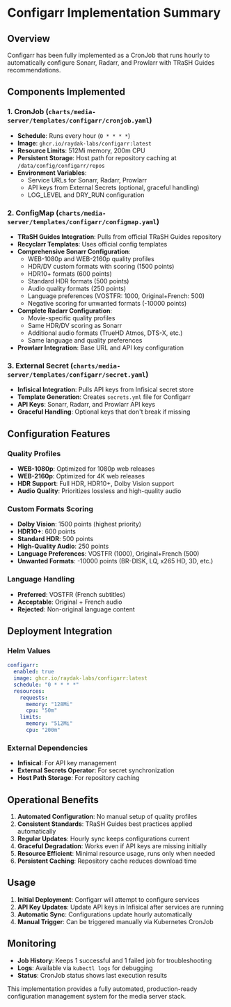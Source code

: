 # Configarr Implementation Summary

## Overview
Configarr has been fully implemented as a CronJob that runs hourly to automatically configure Sonarr, Radarr, and Prowlarr with TRaSH Guides recommendations.

## Components Implemented

### 1. CronJob (`charts/media-server/templates/configarr/cronjob.yaml`)
- **Schedule**: Runs every hour (`0 * * * *`)
- **Image**: `ghcr.io/raydak-labs/configarr:latest`
- **Resource Limits**: 512Mi memory, 200m CPU
- **Persistent Storage**: Host path for repository caching at `/data/config/configarr/repos`
- **Environment Variables**: 
  - Service URLs for Sonarr, Radarr, Prowlarr
  - API keys from External Secrets (optional, graceful handling)
  - LOG_LEVEL and DRY_RUN configuration

### 2. ConfigMap (`charts/media-server/templates/configarr/configmap.yaml`)
- **TRaSH Guides Integration**: Pulls from official TRaSH Guides repository
- **Recyclarr Templates**: Uses official config templates
- **Comprehensive Sonarr Configuration**:
  - WEB-1080p and WEB-2160p quality profiles
  - HDR/DV custom formats with scoring (1500 points)
  - HDR10+ formats (600 points)
  - Standard HDR formats (500 points)
  - Audio quality formats (250 points)
  - Language preferences (VOSTFR: 1000, Original+French: 500)
  - Negative scoring for unwanted formats (-10000 points)
- **Complete Radarr Configuration**:
  - Movie-specific quality profiles
  - Same HDR/DV scoring as Sonarr
  - Additional audio formats (TrueHD Atmos, DTS-X, etc.)
  - Same language and quality preferences
- **Prowlarr Integration**: Base URL and API key configuration

### 3. External Secret (`charts/media-server/templates/configarr/secret.yaml`)
- **Infisical Integration**: Pulls API keys from Infisical secret store
- **Template Generation**: Creates `secrets.yml` file for Configarr
- **API Keys**: Sonarr, Radarr, and Prowlarr API keys
- **Graceful Handling**: Optional keys that don't break if missing

## Configuration Features

### Quality Profiles
- **WEB-1080p**: Optimized for 1080p web releases
- **WEB-2160p**: Optimized for 4K web releases
- **HDR Support**: Full HDR, HDR10+, Dolby Vision support
- **Audio Quality**: Prioritizes lossless and high-quality audio

### Custom Formats Scoring
- **Dolby Vision**: 1500 points (highest priority)
- **HDR10+**: 600 points
- **Standard HDR**: 500 points
- **High-Quality Audio**: 250 points
- **Language Preferences**: VOSTFR (1000), Original+French (500)
- **Unwanted Formats**: -10000 points (BR-DISK, LQ, x265 HD, 3D, etc.)

### Language Handling
- **Preferred**: VOSTFR (French subtitles)
- **Acceptable**: Original + French audio
- **Rejected**: Non-original language content

## Deployment Integration

### Helm Values
```yaml
configarr:
  enabled: true
  image: ghcr.io/raydak-labs/configarr:latest
  schedule: "0 * * * *"
  resources:
    requests:
      memory: "128Mi"
      cpu: "50m"
    limits:
      memory: "512Mi"
      cpu: "200m"
```

### External Dependencies
- **Infisical**: For API key management
- **External Secrets Operator**: For secret synchronization
- **Host Path Storage**: For repository caching

## Operational Benefits

1. **Automated Configuration**: No manual setup of quality profiles
2. **Consistent Standards**: TRaSH Guides best practices applied automatically
3. **Regular Updates**: Hourly sync keeps configurations current
4. **Graceful Degradation**: Works even if API keys are missing initially
5. **Resource Efficient**: Minimal resource usage, runs only when needed
6. **Persistent Caching**: Repository cache reduces download time

## Usage

1. **Initial Deployment**: Configarr will attempt to configure services
2. **API Key Updates**: Update API keys in Infisical after services are running
3. **Automatic Sync**: Configurations update hourly automatically
4. **Manual Trigger**: Can be triggered manually via Kubernetes CronJob

## Monitoring

- **Job History**: Keeps 1 successful and 1 failed job for troubleshooting
- **Logs**: Available via `kubectl logs` for debugging
- **Status**: CronJob status shows last execution results

This implementation provides a fully automated, production-ready configuration management system for the media server stack.
